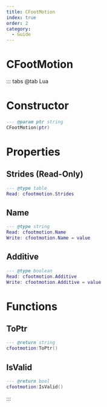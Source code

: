 ```yaml
---
title: CFootMotion
index: true
order: 2
category:
  - Guide
---
```


# CFootMotion

::: tabs
@tab Lua
# Constructor
```lua
--- @param ptr string
CFootMotion(ptr)
```
# Properties
## Strides (Read-Only)
```lua
--- @type table
Read: cfootmotion.Strides
```
## Name 
```lua
--- @type string
Read: cfootmotion.Name
Write: cfootmotion.Name = value
```
## Additive 
```lua
--- @type boolean
Read: cfootmotion.Additive
Write: cfootmotion.Additive = value
```
# Functions
## ToPtr
```lua
--- @return string
cfootmotion:ToPtr()
```
## IsValid
```lua
--- @return bool
cfootmotion:IsValid()
```

:::
